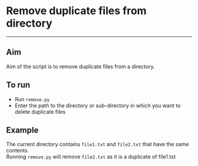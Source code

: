 # Remove duplicate files from directory
- - - - - - - - - - - - -
## Aim
Aim of the script is to remove duplicate files from a directory.

## To run
- Run ```remove.py```
- Enter the path to the directory or sub-directory in which you want to delete duplicate files</br>

## Example
The current directory contains ```file1.txt``` and  ```file2.txt``` that have the same contents. </br>
Running ```remove.py``` will remove ```file2.txt``` as it is a duplicate of file1.txt
